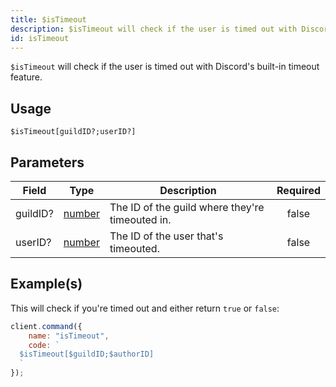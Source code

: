 ```yaml
---
title: $isTimeout
description: $isTimeout will check if the user is timed out with Discord's built-in timeout feature.
id: isTimeout
---
```


`$isTimeout` will check if the user is timed out with Discord's built-in timeout feature.

## Usage

```aoi
$isTimeout[guildID?;userID?]
```

## Parameters

| Field    | Type                                                                                              | Description                                     | Required |
| -------- | ------------------------------------------------------------------------------------------------- | ----------------------------------------------- | :------: |
| guildID? | [number](https://developer.mozilla.org/en-US/docs/Web/JavaScript/Reference/Global_Objects/Number) | The ID of the guild where they're timeouted in. |  false   |
| userID?  | [number](https://developer.mozilla.org/en-US/docs/Web/JavaScript/Reference/Global_Objects/Number) | The ID of the user that's timeouted.            |  false   |

## Example(s)

This will check if you're timed out and either return `true` or `false`:

```javascript
client.command({
    name: "isTimeout",
    code: `
  $isTimeout[$guildID;$authorID]
  `
});
```
